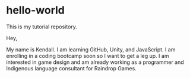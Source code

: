 # hello-world
This is my tutorial repository.

Hey,

My name is Kendall. I am learning GitHub, Unity, and JavaScript. I am enrolling in a coding bootcamp soon so I want to get a leg up. I am interested in game design and am already working as a programmer and Indigenous language consultant for Raindrop Games.
